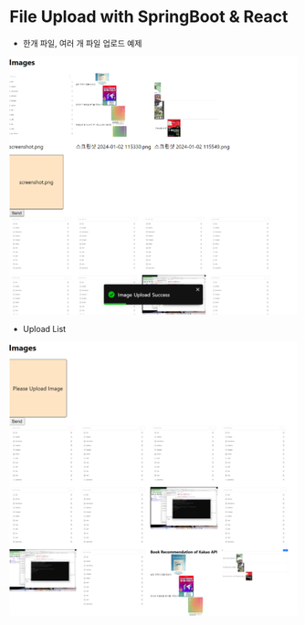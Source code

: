 # File Upload with SpringBoot & React

- 한개 파일, 여러 개 파일 업로드 예제

![api 목록](./readMeImgs/uploadlist.png)

- Upload List

![api 목록](./readMeImgs/savedlist.png)
